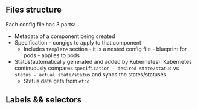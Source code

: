 ## Files structure

Each config file has 3 parts:
- Metadata of a component being created
- Specification - congigs to apply to that component
  - Includes `template` section - it is a nested config file - blueprint for pods - applies to pods
- Status(automatically generated and added by Kubernetes). Kubernetes continuously compares `specification - desired state/status` vs `status - actual state/status` and syncs the states/statuses.
  - Status data gets from `etcd`

## Labels && selectors
